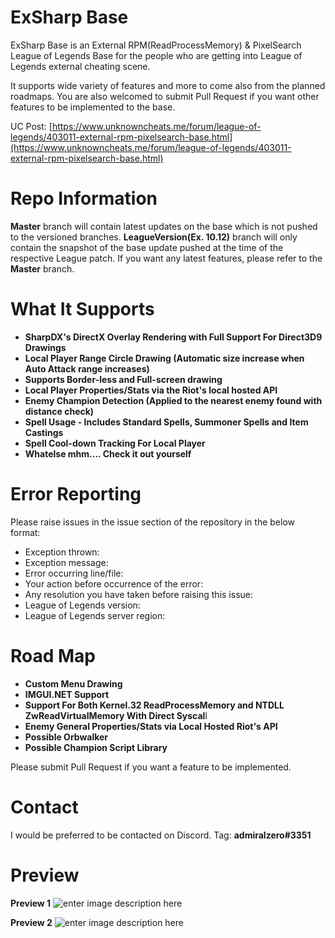 # ExSharp Base

ExSharp Base is an External RPM(ReadProcessMemory) & PixelSearch League of Legends Base for the people who are getting into League of Legends external cheating scene.

It supports wide variety of features and more to come also from the planned roadmaps. You are also welcomed to submit Pull Request if you want other features to be implemented to the base.

UC Post: [https://www.unknowncheats.me/forum/league-of-legends/403011-external-rpm-pixelsearch-base.html](https://www.unknowncheats.me/forum/league-of-legends/403011-external-rpm-pixelsearch-base.html)

# Repo Information
**Master** branch will contain latest updates on the base which is not pushed to the versioned branches.
**LeagueVersion(Ex. 10.12)** branch will only contain the snapshot of the base update pushed at the time of the respective League patch. If you want any latest features, please refer to the **Master** branch.

# What It Supports
  - **SharpDX's DirectX Overlay Rendering with Full Support For Direct3D9 Drawings**
  - **Local Player Range Circle Drawing (Automatic size increase when Auto Attack range increases)** 
  - **Supports Border-less and Full-screen drawing**  
-   **Local Player Properties/Stats via the Riot's local hosted API**
-   **Enemy Champion Detection (Applied to the nearest enemy found with distance check)**  
-   **Spell Usage - Includes Standard Spells, Summoner Spells and Item Castings**
-   **Spell Cool-down Tracking For Local Player**
-  **Whatelse mhm.... Check it out yourself**

# Error Reporting
Please raise issues in the issue section of the repository in the below format:

- Exception thrown: 
- Exception message: 
- Error occurring line/file: 
- Your action before occurrence of the error: 
- Any resolution you have taken before raising this issue: 
- League of Legends version: 
- League of Legends server region: 


# Road Map
 - **Custom Menu Drawing**
 - **IMGUI.NET Support**
 - **Support For Both Kernel.32 ReadProcessMemory and NTDLL ZwReadVirtualMemory With Direct Syscal**l
 - **Enemy General Properties/Stats via Local Hosted Riot's API**
 - **Possible Orbwalker**
 - **Possible Champion Script Library**

Please submit Pull Request if you want a feature to be implemented.

# Contact
I would be preferred to be contacted on Discord.
Tag: **admiralzero#3351**

# Preview

**Preview 1**
![enter image description here](https://i.imgur.com/aWxvqTQ.png)

**Preview 2**
![enter image description here](https://i.imgur.com/FCyi5YA.png)
